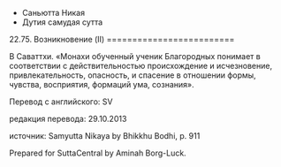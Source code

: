 









* Саньютта Никая
* Дутия самудая сутта


22\.75\. Возникновение \(II\)
\=\=\=\=\=\=\=\=\=\=\=\=\=\=\=\=\=\=\=\=\=\=\=\=\=



В Саваттхи\. «Монахи обученный ученик Благородных понимает в соответствии с действительностью происхождение и исчезновение, привлекательность, опасность, и спасение в отношении формы, чувства, восприятия, формаций ума, сознания»\.



Перевод с английского: SV


редакция перевода: 29\.10\.2013


источник: Samyutta Nikaya by Bhikkhu Bodhi, p\. 911


Prepared for SuttaCentral by Aminah Borg\-Luck\.






